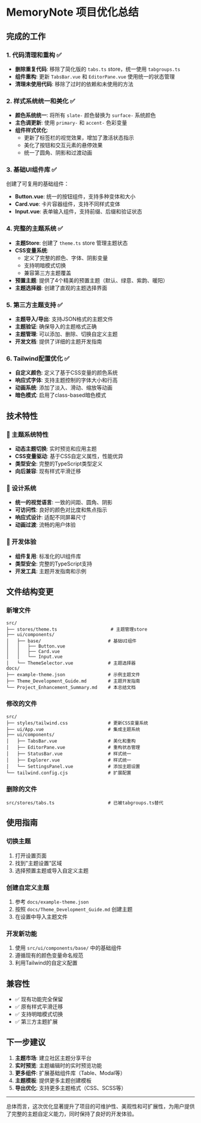 # MemoryNote 项目优化总结

## 完成的工作

### 1. 代码清理和重构 ✅
- **删除重复代码**: 移除了简化版的 `tabs.ts` store，统一使用 `tabgroups.ts`
- **组件重构**: 更新 `TabsBar.vue` 和 `EditorPane.vue` 使用统一的状态管理
- **清理未使用代码**: 移除了过时的依赖和未使用的方法

### 2. 样式系统统一和美化 ✅
- **颜色系统统一**: 将所有 `slate-` 颜色替换为 `surface-` 系统颜色
- **主色调更新**: 使用 `primary-` 和 `accent-` 色彩变量
- **组件样式优化**: 
  - 更新了标签栏的视觉效果，增加了激活状态指示
  - 美化了按钮和交互元素的悬停效果
  - 统一了圆角、阴影和过渡动画

### 3. 基础UI组件库 ✅
创建了可复用的基础组件：
- **Button.vue**: 统一的按钮组件，支持多种变体和大小
- **Card.vue**: 卡片容器组件，支持不同样式变体
- **Input.vue**: 表单输入组件，支持前缀、后缀和验证状态

### 4. 完整的主题系统 ✅
- **主题Store**: 创建了 `theme.ts` store 管理主题状态
- **CSS变量系统**: 
  - 定义了完整的颜色、字体、阴影变量
  - 支持明暗模式切换
  - 兼容第三方主题覆盖
- **预置主题**: 提供了4个精美的预置主题（默认、绿意、紫韵、暖阳）
- **主题选择器**: 创建了直观的主题选择界面

### 5. 第三方主题支持 ✅
- **主题导入/导出**: 支持JSON格式的主题文件
- **主题验证**: 确保导入的主题格式正确
- **主题管理**: 可以添加、删除、切换自定义主题
- **开发文档**: 提供了详细的主题开发指南

### 6. Tailwind配置优化 ✅
- **自定义颜色**: 定义了基于CSS变量的颜色系统
- **响应式字体**: 支持主题控制的字体大小和行高
- **动画系统**: 添加了淡入、滑动、缩放等动画
- **暗色模式**: 启用了class-based暗色模式

## 技术特性

### 🎨 主题系统特性
- **动态主题切换**: 实时预览和应用主题
- **CSS变量驱动**: 基于CSS自定义属性，性能优异
- **类型安全**: 完整的TypeScript类型定义
- **向后兼容**: 现有样式平滑迁移

### 🎯 设计系统
- **统一的视觉语言**: 一致的间距、圆角、阴影
- **可访问性**: 良好的颜色对比度和焦点指示
- **响应式设计**: 适配不同屏幕尺寸
- **动画过渡**: 流畅的用户体验

### 🔧 开发体验
- **组件复用**: 标准化的UI组件库
- **类型安全**: 完整的TypeScript支持
- **开发工具**: 主题开发指南和示例

## 文件结构变更

### 新增文件
```
src/
├── stores/theme.ts                    # 主题管理store
├── ui/components/
│   ├── base/                         # 基础UI组件
│   │   ├── Button.vue
│   │   ├── Card.vue
│   │   └── Input.vue
│   └── ThemeSelector.vue             # 主题选择器
docs/
├── example-theme.json                # 示例主题文件
├── Theme_Development_Guide.md        # 主题开发指南
└── Project_Enhancement_Summary.md    # 本总结文档
```

### 修改的文件
```
src/
├── styles/tailwind.css               # 更新CSS变量系统
├── ui/App.vue                        # 集成主题系统
├── ui/components/
│   ├── TabsBar.vue                   # 美化和重构
│   ├── EditorPane.vue                # 重构状态管理
│   ├── StatusBar.vue                 # 样式统一
│   ├── Explorer.vue                  # 样式统一
│   └── SettingsPanel.vue             # 添加主题设置
└── tailwind.config.cjs               # 扩展配置
```

### 删除的文件
```
src/stores/tabs.ts                    # 已被tabgroups.ts替代
```

## 使用指南

### 切换主题
1. 打开设置页面
2. 找到"主题设置"区域
3. 选择预置主题或导入自定义主题

### 创建自定义主题
1. 参考 `docs/example-theme.json`
2. 按照 `docs/Theme_Development_Guide.md` 创建主题
3. 在设置中导入主题文件

### 开发新功能
1. 使用 `src/ui/components/base/` 中的基础组件
2. 遵循现有的颜色变量命名规范
3. 利用Tailwind的自定义配置

## 兼容性

- ✅ 现有功能完全保留
- ✅ 原有样式平滑迁移
- ✅ 支持明暗模式切换
- ✅ 第三方主题扩展

## 下一步建议

1. **主题市场**: 建立社区主题分享平台
2. **实时预览**: 主题编辑时的实时预览功能
3. **更多组件**: 扩展基础组件库（Table、Modal等）
4. **主题模板**: 提供更多主题创建模板
5. **导出优化**: 支持更多主题格式（CSS、SCSS等）

---

总体而言，这次优化显著提升了项目的可维护性、美观性和可扩展性，为用户提供了完整的主题自定义能力，同时保持了良好的开发体验。

